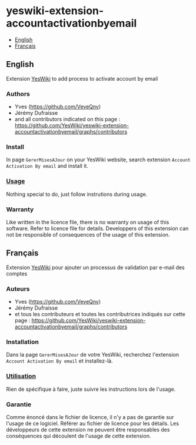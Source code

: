 # yeswiki-extension-accountactivationbyemail

 - [English](#english)
 - [Français](#français)

## English

Extension [YesWiki](https://yeswiki.net/) to add process to activate account by email

### Authors

 - Yves (https://github.com/VeveQnv)
 - Jérémy Dufraisse
 - and all contributors indicated on this page : <https://github.com/YesWiki/yeswiki-extension-accountactivationbyemail/graphs/contributors>

### Install

In page `GererMisesAJour` on your YesWiki website, search extension `Account Activation By email` and install it.

### [Usage](https://github.com/YesWiki/yeswiki-extension-accountactivationbyemail/blob/master/docs/en/README.md)

Nothing special to do, just follow instrutions during usage.

### Warranty

Like written in the licence file, there is no warranty on usage of this software. Refer to licence file for details.
Developpers of this extension can not be responsible of consequences of the usage of this extension.

## Français

Extension [YesWiki](https://yeswiki.net/) pour ajouter un processus de validation par e-mail des comptes

### Auteurs

 - Yves (https://github.com/VeveQnv)
 - Jérémy Dufraisse
 - et tous les contributeurs et toutes les contributrices indiqués sur cette page : <https://github.com/YesWiki/yeswiki-extension-accountactivationbyemail/graphs/contributors>

### Installation

Dans la page `GererMisesAJour` de votre YesWiki, recherchez l'extension `Account Activation By email` et installez-là.

### [Utilisation](https://github.com/YesWiki/yeswiki-extension-accountactivationbyemail/blob/master/docs/fr/README.md)

Rien de spécifique à faire, juste suivre les instructions lors de l'usage.

### Garantie

Comme énoncé dans le fichier de licence, il n'y a pas de garantie sur l'usage de ce logiciel. Référer au fichier de licence pour les détails.
Les développeurs de cette extension ne peuvent être responsables des conséquences qui découlent de l'usage de cette extension.